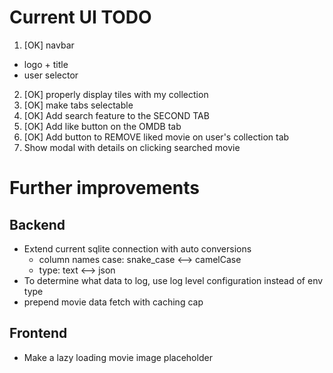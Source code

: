 # Current UI TODO
1. [OK] navbar
 - logo + title
 - user selector
2. [OK] properly display tiles with my collection
3. [OK] make tabs selectable
4. [OK] Add search feature to the SECOND TAB
5. [OK] Add like button on the OMDB tab
6. [OK] Add button to REMOVE liked movie on user's collection tab
8. Show modal with details on clicking searched movie


# Further improvements

## Backend
- Extend current sqlite connection with auto conversions
  - column names case: snake_case <--> camelCase
  - type: text <--> json
- To determine what data to log, use log level configuration instead of env type
- prepend movie data fetch with caching cap

## Frontend
- Make a lazy loading movie image placeholder

